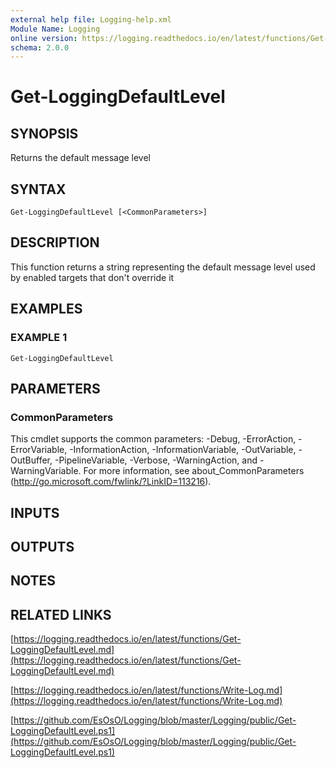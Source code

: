 ```yaml
---
external help file: Logging-help.xml
Module Name: Logging
online version: https://logging.readthedocs.io/en/latest/functions/Get-LoggingDefaultLevel.md
schema: 2.0.0
---
```


# Get-LoggingDefaultLevel

## SYNOPSIS
Returns the default message level

## SYNTAX

```
Get-LoggingDefaultLevel [<CommonParameters>]
```

## DESCRIPTION
This function returns a string representing the default message level used by enabled targets that don't override it

## EXAMPLES

### EXAMPLE 1
```
Get-LoggingDefaultLevel
```

## PARAMETERS

### CommonParameters
This cmdlet supports the common parameters: -Debug, -ErrorAction, -ErrorVariable, -InformationAction, -InformationVariable, -OutVariable, -OutBuffer, -PipelineVariable, -Verbose, -WarningAction, and -WarningVariable.
For more information, see about_CommonParameters (http://go.microsoft.com/fwlink/?LinkID=113216).

## INPUTS

## OUTPUTS

## NOTES

## RELATED LINKS

[https://logging.readthedocs.io/en/latest/functions/Get-LoggingDefaultLevel.md](https://logging.readthedocs.io/en/latest/functions/Get-LoggingDefaultLevel.md)

[https://logging.readthedocs.io/en/latest/functions/Write-Log.md](https://logging.readthedocs.io/en/latest/functions/Write-Log.md)

[https://github.com/EsOsO/Logging/blob/master/Logging/public/Get-LoggingDefaultLevel.ps1](https://github.com/EsOsO/Logging/blob/master/Logging/public/Get-LoggingDefaultLevel.ps1)


